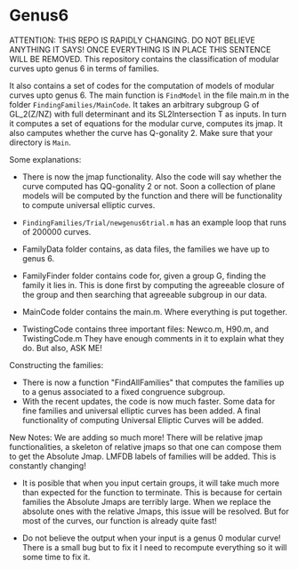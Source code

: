 # Genus6
ATTENTION: THIS REPO IS RAPIDLY CHANGING. DO NOT BELIEVE ANYTHING IT SAYS! ONCE EVERYTHING IS IN PLACE THIS SENTENCE WILL BE REMOVED.
This repository contains the classification of modular curves upto genus 6 in terms of families. 

It also contains a set of codes for the computation of models of modular curves upto genus 6. 
The main function is `FindModel` in the file main.m in the folder `FindingFamilies/MainCode`.
It takes an arbitrary subgroup G of GL_2(Z/NZ) with full determinant and its SL2Intersection T as inputs. In turn it computes a set of equations for the modular curve, computes its jmap. It also camputes whether the curve has Q-gonality 2.  Make sure that your directory is `Main`.

Some explanations:

- There is now the jmap functionality. Also the code will say whether the curve computed has QQ-gonality 2 or not. Soon a collection of plane models will be computed by the function and there will be functionality to compute universal elliptic curves.

- `FindingFamilies/Trial/newgenus6trial.m` has an example loop that runs of 200000 curves.

- FamilyData folder contains, as data files, the families we have up to genus 6. 

- FamilyFinder folder contains code for, given a group G, finding the family it lies in. This is done first by computing the agreeable closure of the group and then searching that agreeable subgroup in our data.

- MainCode folder contains the main.m. Where everything is put together.

- TwistingCode contains three important files: Newco.m, H90.m, and TwistingCode.m They have enough comments in it to explain what they do. But also, ASK ME!

Constructing the families:
- There is now a function "FindAllFamilies" that computes the families up to a genus associated to a fixed congruence subgroup.
- With the recent updates, the code is now much faster. Some data for fine families and universal elliptic curves has been added. A final functionality of computing Universal Elliptic Curves will be added. 

New Notes: We are adding so much more! There will be relative jmap functionalities, a skeleton of relative jmaps so that one can compose them to get the Absolute Jmap. LMFDB labels of families will be added. This is constantly changing! 

- It is posible that when you input certain groups, it will take much more than expected for the function to terminate. This is because for certain families the Absolute Jmaps are terribly large. When we replace the absolute ones with the relative Jmaps, this issue will be resolved. But for most of the curves, our function is already quite fast! 

- Do not believe the output when your input is a genus 0 modular curve! There is a small bug but to fix it I need to recompute everything so it will some time to fix it.